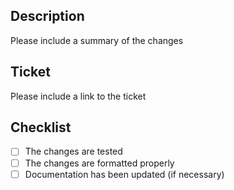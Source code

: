 ## Description
Please include a summary of the changes

## Ticket
Please include a link to the ticket

## Checklist
- [ ] The changes are tested
- [ ] The changes are formatted properly
- [ ] Documentation has been updated (if necessary)
